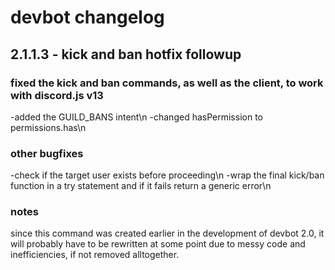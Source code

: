 # devbot changelog
## 2.1.1.3 - kick and ban hotfix followup
### fixed the kick and ban commands, as well as the client, to work with discord.js v13
-added the GUILD_BANS intent\n
-changed hasPermission to permissions.has\n
### other bugfixes
-check if the target user exists before proceeding\n
-wrap the final kick/ban function in a try statement and if it fails return a generic error\n
### notes
since this command was created earlier in the development of devbot 2.0, it will probably have to be rewritten at some point due to messy code and inefficiencies, if not removed alltogether.
